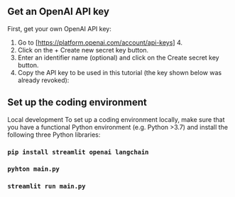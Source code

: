 ## Get an OpenAI API key
First, get your own OpenAI API key:

1. Go to [https://platform.openai.com/account/api-keys] 4.
2. Click on the + Create new secret key button.
3. Enter an identifier name (optional) and click on the Create secret key button.
4. Copy the API key to be used in this tutorial (the key shown below was already revoked):

## Set up the coding environment
Local development
To set up a coding environment locally, make sure that you have a functional Python environment (e.g. Python >3.7) and install the following three Python libraries:

### `pip install streamlit openai langchain`
 
### `pyhton main.py`

### `streamlit run main.py`
